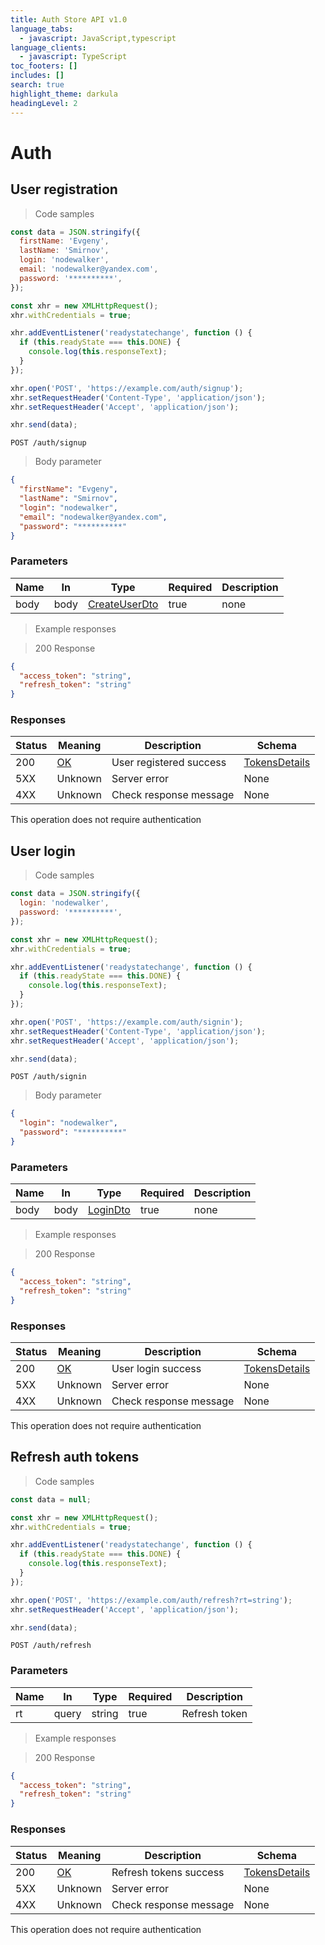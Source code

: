```yaml
---
title: Auth Store API v1.0
language_tabs:
  - javascript: JavaScript,typescript
language_clients:
  - javascript: TypeScript
toc_footers: []
includes: []
search: true
highlight_theme: darkula
headingLevel: 2
---
```


<!-- Generator: Widdershins v4.0.1 -->
<h1 id="fake-store-api-auth">Auth</h1>

## User registration

<a id="opIdAuthController_signup"></a>

> Code samples

```javascript
const data = JSON.stringify({
  firstName: 'Evgeny',
  lastName: 'Smirnov',
  login: 'nodewalker',
  email: 'nodewalker@yandex.com',
  password: '**********',
});

const xhr = new XMLHttpRequest();
xhr.withCredentials = true;

xhr.addEventListener('readystatechange', function () {
  if (this.readyState === this.DONE) {
    console.log(this.responseText);
  }
});

xhr.open('POST', 'https://example.com/auth/signup');
xhr.setRequestHeader('Content-Type', 'application/json');
xhr.setRequestHeader('Accept', 'application/json');

xhr.send(data);
```

`POST /auth/signup`

> Body parameter

```json
{
  "firstName": "Evgeny",
  "lastName": "Smirnov",
  "login": "nodewalker",
  "email": "nodewalker@yandex.com",
  "password": "**********"
}
```

<h3 id="user-registration-parameters">Parameters</h3>

| Name | In   | Type                                        | Required | Description |
| ---- | ---- | ------------------------------------------- | -------- | ----------- |
| body | body | [CreateUserDto](../models/CreateUserDto.md) | true     | none        |

> Example responses

> 200 Response

```json
{
  "access_token": "string",
  "refresh_token": "string"
}
```

<h3 id="user-registration-responses">Responses</h3>

| Status | Meaning                                                 | Description             | Schema                                      |
| ------ | ------------------------------------------------------- | ----------------------- | ------------------------------------------- |
| 200    | [OK](https://tools.ietf.org/html/rfc7231#section-6.3.1) | User registered success | [TokensDetails](../models/TokensDetails.md) |
| 5XX    | Unknown                                                 | Server error            | None                                        |
| 4XX    | Unknown                                                 | Check response message  | None                                        |

<aside class="success">
This operation does not require authentication
</aside>

## User login

<a id="opIdAuthController_signin"></a>

> Code samples

```javascript
const data = JSON.stringify({
  login: 'nodewalker',
  password: '**********',
});

const xhr = new XMLHttpRequest();
xhr.withCredentials = true;

xhr.addEventListener('readystatechange', function () {
  if (this.readyState === this.DONE) {
    console.log(this.responseText);
  }
});

xhr.open('POST', 'https://example.com/auth/signin');
xhr.setRequestHeader('Content-Type', 'application/json');
xhr.setRequestHeader('Accept', 'application/json');

xhr.send(data);
```

`POST /auth/signin`

> Body parameter

```json
{
  "login": "nodewalker",
  "password": "**********"
}
```

<h3 id="user-login-parameters">Parameters</h3>

| Name | In   | Type                              | Required | Description |
| ---- | ---- | --------------------------------- | -------- | ----------- |
| body | body | [LoginDto](../models/LoginDto.md) | true     | none        |

> Example responses

> 200 Response

```json
{
  "access_token": "string",
  "refresh_token": "string"
}
```

<h3 id="user-login-responses">Responses</h3>

| Status | Meaning                                                 | Description            | Schema                                      |
| ------ | ------------------------------------------------------- | ---------------------- | ------------------------------------------- |
| 200    | [OK](https://tools.ietf.org/html/rfc7231#section-6.3.1) | User login success     | [TokensDetails](../models/TokensDetails.md) |
| 5XX    | Unknown                                                 | Server error           | None                                        |
| 4XX    | Unknown                                                 | Check response message | None                                        |

<aside class="success">
This operation does not require authentication
</aside>

## Refresh auth tokens

<a id="opIdAuthController_refresh"></a>

> Code samples

```javascript
const data = null;

const xhr = new XMLHttpRequest();
xhr.withCredentials = true;

xhr.addEventListener('readystatechange', function () {
  if (this.readyState === this.DONE) {
    console.log(this.responseText);
  }
});

xhr.open('POST', 'https://example.com/auth/refresh?rt=string');
xhr.setRequestHeader('Accept', 'application/json');

xhr.send(data);
```

`POST /auth/refresh`

<h3 id="refresh-auth-tokens-parameters">Parameters</h3>

| Name | In    | Type   | Required | Description   |
| ---- | ----- | ------ | -------- | ------------- |
| rt   | query | string | true     | Refresh token |

> Example responses

> 200 Response

```json
{
  "access_token": "string",
  "refresh_token": "string"
}
```

<h3 id="refresh-auth-tokens-responses">Responses</h3>

| Status | Meaning                                                 | Description            | Schema                                      |
| ------ | ------------------------------------------------------- | ---------------------- | ------------------------------------------- |
| 200    | [OK](https://tools.ietf.org/html/rfc7231#section-6.3.1) | Refresh tokens success | [TokensDetails](../models/TokensDetails.md) |
| 5XX    | Unknown                                                 | Server error           | None                                        |
| 4XX    | Unknown                                                 | Check response message | None                                        |

<aside class="success">
This operation does not require authentication
</aside>
